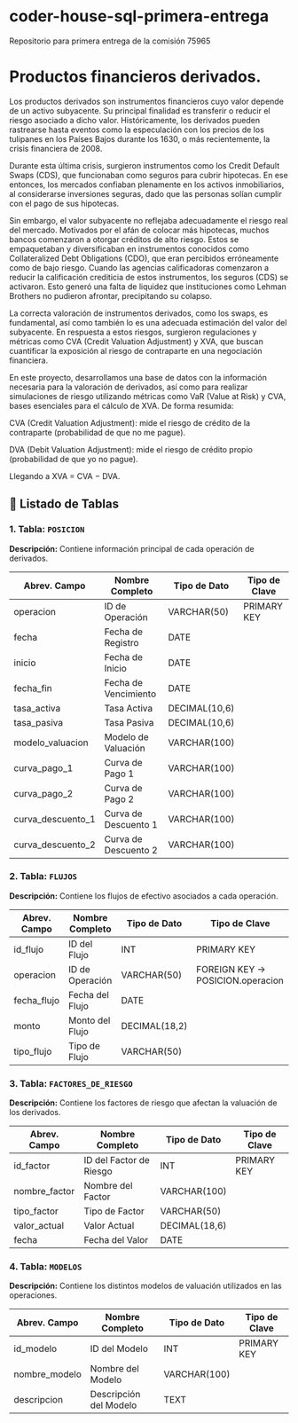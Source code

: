 # coder-house-sql-primera-entrega
Repositorio para primera entrega de la comisión 75965

# Productos financieros derivados.

Los productos derivados son instrumentos financieros cuyo valor depende de un activo subyacente. Su principal finalidad es transferir o reducir el riesgo asociado a dicho valor. Históricamente, los derivados pueden rastrearse hasta eventos como la especulación con los precios de los tulipanes en los Países Bajos durante los 1630, o más recientemente, la crisis financiera de 2008.

Durante esta última crisis, surgieron instrumentos como los Credit Default Swaps (CDS), que funcionaban como seguros para cubrir hipotecas. En ese entonces, los mercados confiaban plenamente en los activos inmobiliarios, al considerarse inversiones seguras, dado que las personas solían cumplir con el pago de sus hipotecas.

Sin embargo, el valor subyacente no reflejaba adecuadamente el riesgo real del mercado. Motivados por el afán de colocar más hipotecas, muchos bancos comenzaron a otorgar créditos de alto riesgo. Estos se empaquetaban y diversificaban en instrumentos conocidos como Collateralized Debt Obligations (CDO), que eran percibidos erróneamente como de bajo riesgo. Cuando las agencias calificadoras comenzaron a reducir la calificación crediticia de estos instrumentos, los seguros (CDS) se activaron. Esto generó una falta de liquidez que instituciones como Lehman Brothers no pudieron afrontar, precipitando su colapso.

La correcta valoración de instrumentos derivados, como los swaps, es fundamental, así como también lo es una adecuada estimación del valor del subyacente. En respuesta a estos riesgos, surgieron regulaciones y métricas como CVA (Credit Valuation Adjustment) y XVA, que buscan cuantificar la exposición al riesgo de contraparte en una negociación financiera.

En este proyecto, desarrollamos una base de datos con la información necesaria para la valoración de derivados, así como para realizar simulaciones de riesgo utilizando métricas como VaR (Value at Risk) y CVA, bases esenciales para el cálculo de XVA. De forma resumida:

CVA (Credit Valuation Adjustment): mide el riesgo de crédito de la contraparte (probabilidad de que no me pague).

DVA (Debit Valuation Adjustment): mide el riesgo de crédito propio (probabilidad de que yo no pague).

Llegando a XVA  = CVA − DVA.


## 📄 Listado de Tablas

### 1. Tabla: `POSICION`

**Descripción:** Contiene información principal de cada operación de derivados.

| Abrev. Campo      | Nombre Completo         | Tipo de Dato     | Tipo de Clave  |
|-------------------|--------------------------|------------------|----------------|
| operacion         | ID de Operación          | VARCHAR(50)      | PRIMARY KEY    |
| fecha             | Fecha de Registro        | DATE             |                |
| inicio            | Fecha de Inicio          | DATE             |                |
| fecha_fin         | Fecha de Vencimiento     | DATE             |                |
| tasa_activa       | Tasa Activa              | DECIMAL(10,6)    |                |
| tasa_pasiva       | Tasa Pasiva              | DECIMAL(10,6)    |                |
| modelo_valuacion  | Modelo de Valuación      | VARCHAR(100)     |                |
| curva_pago_1      | Curva de Pago 1          | VARCHAR(100)     |                |
| curva_pago_2      | Curva de Pago 2          | VARCHAR(100)     |                |
| curva_descuento_1 | Curva de Descuento 1     | VARCHAR(100)     |                |
| curva_descuento_2 | Curva de Descuento 2     | VARCHAR(100)     |                |

### 2. Tabla: `FLUJOS`

**Descripción:** Contiene los flujos de efectivo asociados a cada operación.

| Abrev. Campo     | Nombre Completo       | Tipo de Dato    | Tipo de Clave  |
|------------------|------------------------|-----------------|----------------|
| id_flujo         | ID del Flujo           | INT             | PRIMARY KEY    |
| operacion        | ID de Operación        | VARCHAR(50)     | FOREIGN KEY → POSICION.operacion |
| fecha_flujo      | Fecha del Flujo        | DATE            |                |
| monto            | Monto del Flujo        | DECIMAL(18,2)   |                |
| tipo_flujo       | Tipo de Flujo          | VARCHAR(50)     |                |

### 3. Tabla: `FACTORES_DE_RIESGO`

**Descripción:** Contiene los factores de riesgo que afectan la valuación de los derivados.

| Abrev. Campo     | Nombre Completo          | Tipo de Dato     | Tipo de Clave  |
|------------------|---------------------------|------------------|----------------|
| id_factor        | ID del Factor de Riesgo   | INT              | PRIMARY KEY    |
| nombre_factor    | Nombre del Factor         | VARCHAR(100)     |                |
| tipo_factor      | Tipo de Factor            | VARCHAR(50)      |                |
| valor_actual     | Valor Actual              | DECIMAL(18,6)    |                |
| fecha            | Fecha del Valor           | DATE             |                |

### 4. Tabla: `MODELOS`

**Descripción:** Contiene los distintos modelos de valuación utilizados en las operaciones.

| Abrev. Campo     | Nombre Completo          | Tipo de Dato     | Tipo de Clave  |
|------------------|---------------------------|------------------|----------------|
| id_modelo        | ID del Modelo             | INT              | PRIMARY KEY    |
| nombre_modelo    | Nombre del Modelo         | VARCHAR(100)     |                |
| descripcion      | Descripción del Modelo    | TEXT             |                |

